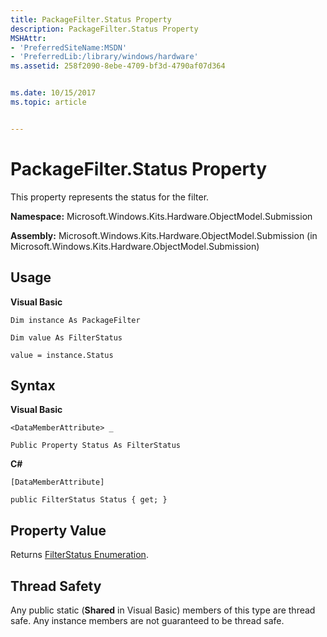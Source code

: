```yaml
---
title: PackageFilter.Status Property
description: PackageFilter.Status Property
MSHAttr:
- 'PreferredSiteName:MSDN'
- 'PreferredLib:/library/windows/hardware'
ms.assetid: 258f2090-8ebe-4709-bf3d-4790af07d364


ms.date: 10/15/2017
ms.topic: article


---
```


# PackageFilter.Status Property


This property represents the status for the filter.

**Namespace:** Microsoft.Windows.Kits.Hardware.ObjectModel.Submission

**Assembly:** Microsoft.Windows.Kits.Hardware.ObjectModel.Submission (in Microsoft.Windows.Kits.Hardware.ObjectModel.Submission)

## <span id="Usage"></span><span id="usage"></span><span id="USAGE"></span>Usage


**Visual Basic**

`Dim instance As PackageFilter`

`Dim value As FilterStatus`

`value = instance.Status`

## <span id="Syntax"></span><span id="syntax"></span><span id="SYNTAX"></span>Syntax


**Visual Basic**

`<DataMemberAttribute> _`

`Public Property Status As FilterStatus`

**C#**

`[DataMemberAttribute]`

`public FilterStatus Status { get; }`

## <span id="Property_Value"></span><span id="property_value"></span><span id="PROPERTY_VALUE"></span>Property Value


Returns [FilterStatus Enumeration](filterstatus-enumeration.md).

## <span id="Thread_Safety"></span><span id="thread_safety"></span><span id="THREAD_SAFETY"></span>Thread Safety


Any public static (**Shared** in Visual Basic) members of this type are thread safe. Any instance members are not guaranteed to be thread safe.

 

 






